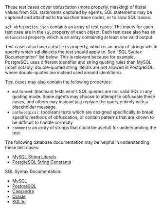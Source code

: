 These test cases cover obfuscation (more properly, masking) of literal values
from SQL statements captured by agents. SQL statements may be captured and
attached to transaction trace nodes, or to slow SQL traces.

`sql_obfuscation.json` contains an array of test cases. The inputs for each
test case are in the `sql` property of each object. Each test case also has an
`obfuscated` property which is an array containing at least one valid output.

Test cases also have a `dialects` property, which is an array of strings which
specify which sql dialects the test should apply to. See "SQL Syntax Documentation" list below. This is relevant because for example, PostgreSQL uses
different identifier and string quoting rules than MySQL (most notably,
double-quoted string literals are not allowed in PostgreSQL, where
double-quotes are instead used around identifiers).

Test cases may also contain the following properties:

- `malformed`: (boolean) tests who's SQL queries are not valid SQL in any
  quoting mode. Some agents may choose to attempt to obfuscate these cases,
  and others may instead just replace the query entirely with a placeholder
  message.
- `pathological`: (boolean) tests which are designed specifically to break
  specific methods of obfuscation, or contain patterns that are known to be
  difficult to handle correctly
- `comments`: an array of strings that could be usefult for understanding
  the test.

The following database documentation may be helpful in understanding these test
cases:

- [MySQL String Literals](http://dev.mysql.com/doc/refman/5.5/en/string-literals.html)
- [PostgreSQL String Constants](http://www.postgresql.org/docs/8.2/static/sql-syntax-lexical.html#SQL-SYNTAX-CONSTANTS)

SQL Syntax Documentation:

- [MySQL](http://dev.mysql.com/doc/refman/5.5/en/language-structure.html)
- [PostgreSQL](http://www.postgresql.org/docs/8.4/static/sql-syntax.html)
- [Cassandra](http://docs.datastax.com/en/cql/3.1/cql/cql_reference/cql_lexicon_c.html)
- [Oracle](http://docs.oracle.com/cd/B28359_01/appdev.111/b28370/langelems.htm)
- [SQLite](https://www.sqlite.org/lang.html)
